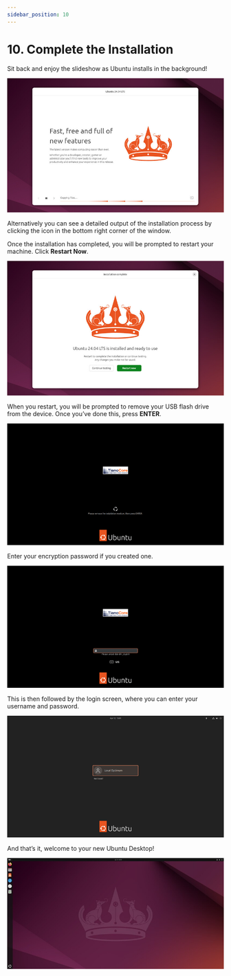 ```yaml
---
sidebar_position: 10
---
```


# 10. Complete the Installation

Sit back and enjoy the slideshow as Ubuntu installs in the background!

![alt text](image-15.png)

Alternatively you can see a detailed output of the installation process by clicking the icon in the bottom right corner of the window.

Once the installation has completed, you will be prompted to restart your machine. Click **Restart Now**.

![alt text](image-16.png)

When you restart, you will be prompted to remove your USB flash drive from the device. Once you’ve done this, press **ENTER**.

![alt text](image-17.png)

Enter your encryption password if you created one.

![alt text](image-18.png)

This is then followed by the login screen, where you can enter your username and password.

![alt text](image-19.png)

And that’s it, welcome to your new Ubuntu Desktop!

![alt text](image-20.png)